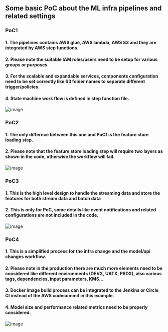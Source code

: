 ## Some basic PoC about the ML infra pipelines and related settings

### PoC1 

#### 1. The pipelines contains AWS glue, AWS lambda, AWS S3 and they are integrated by AWS step functions. 
#### 2. Please note the suitable IAM roles/users need to be setup for various groups or purposes.
#### 3. For the scalable and expandable services, components configuration need to be set correctly like S3 folder names to separate different trigger/policies.
#### 4. State machine work flow is defined in step function file.

![image](https://github.com/TianqGuo/ML_Infra_POC/assets/52896247/05cb230b-7da0-41af-a17f-3f2f5237f23e)

### PoC2

#### 1. The only differnce between this one and PoC1 is the feature store loading step.
#### 2. Please note that the feature store loading step will require two layers as shown in the code, otherwise the workflow will fail. 

![image](https://github.com/TianqGuo/ML_Infra_POC/assets/52896247/c324e661-4753-4044-a979-97a9c1b373c2)

### PoC3

#### 1. This is the high level design to handle the streaming data and store the features for both stream data and batch data
#### 2. This is only for PoC, some details like event notifications and related configurations are not included in the code. 



![image](https://github.com/TianqGuo/ML_Infra_POC/assets/52896247/3b7fd651-70e5-4095-88ca-58240382abd1)

### PoC4

#### 1. This is a simplified process for the infra change and the model/api changes workflow. 
#### 2. Please note in the production there are much more elements need to be considered like different environments (DEVX, UATX, PRDX), also various tags, dependencies, input parameters, KMS...
#### 3. Docker image build process can be integrated to the Jenkins or Circle CI instead of the AWS codecommit in this example.
#### 4. Model size and performance related metrics need to be properly considered.


![image](https://github.com/TianqGuo/ML_Infra_POC/assets/52896247/16a8d399-88fc-44ab-8206-834ba46129dc)

